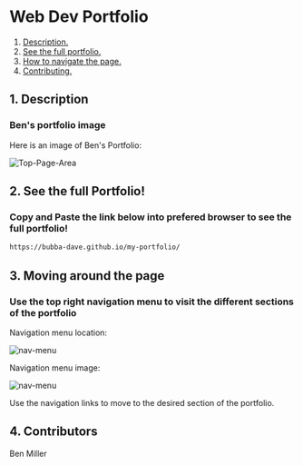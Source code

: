 # Web Dev Portfolio
1. [ Description. ](#desc)
2. [ See the full portfolio. ](#web-address)
3. [ How to navigate the page. ](#usage)
4. [ Contributing. ](#contributing)


<a name="desc"></a>
## 1. Description


### Ben's portfolio image


Here is an image of Ben's Portfolio:

![Top-Page-Area](./assets/images/screen3.JPG?raw=true "Top-Page-Area")


<a name="web-address"></a>
## 2. See the full Portfolio!

### Copy and Paste the link below into prefered browser to see the full portfolio! 

```html
https://bubba-dave.github.io/my-portfolio/
```
<a name="usage"></a>
## 3. Moving around the page


### Use the top right navigation menu to visit the different sections of the portfolio

Navigation menu location:

![nav-menu](./assets/images/screen1.JPG?raw=true "Navigational Menu")

Navigation menu image:

![nav-menu](./assets/images/screen3.JPG?raw=true "Navigational Menu")

Use the navigation links to move to the desired section of the portfolio.

<a name="Bulit By"></a>
## 4. Contributors 
Ben Miller